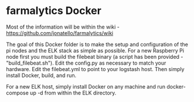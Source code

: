 # farmalytics Docker

Most of the information will be within the wiki - https://github.com/jonatello/farmalytics/wiki

The goal of this Docker folder is to make the setup and configuration of the pi nodes and the ELK stack as simple as possible. For a new Raspberry Pi node first you must build the filebeat binary (a script has been provided - "build_filebeat.sh"). Edit the config.py as necessary to match your hardware. Edit the filebeat.yml to point to your logstash host. Then simply install Docker, build, and run.

For a new ELK host, simply install Docker on any machine and run docker-compose up -d from within the ELK directory.
